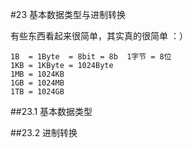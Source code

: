 #23 基本数据类型与进制转换

有些东西看起来很简单，其实真的很简单 ：）

```
1B  = 1Byte  = 8bit = 8b  1字节 = 8位
1KB = 1KByte = 1024Byte
1MB = 1024KB
1GB = 1024MB
1TB = 1024GB
```

##23.1 基本数据类型



##23.2 进制转换